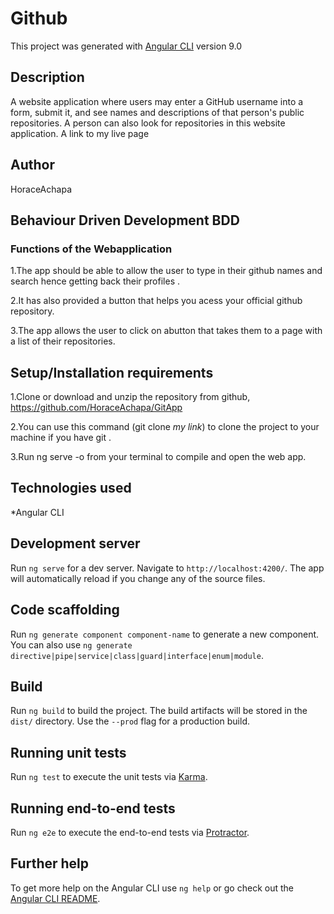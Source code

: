 # Github

This project was generated with [Angular CLI](https://github.com/angular/angular-cli) version 9.0

## Description
A website application where users may enter a GitHub username into a form, submit it, and see names and descriptions of that person's public repositories. A person can also look for repositories in this website application.
A link to my live page 

## Author
HoraceAchapa
## Behaviour Driven Development BDD 
### Functions of the Webapplication
1.The app should be able to allow the user to type in their github names and search hence getting back their profiles .

2.It has also provided a button that helps you acess your official github repository.

3.The app allows the user to click on abutton that takes them to a page with a list of their repositories.


## Setup/Installation requirements
1.Clone or download and unzip the repository from github, https://github.com/HoraceAchapa/GitApp

2.You can use this command (git clone *my link*) to clone the project to your machine if you have git .

3.Run ng serve -o from your terminal to compile and open the web app.

## Technologies used
*Angular CLI

## Development server

Run `ng serve` for a dev server. Navigate to `http://localhost:4200/`. The app will automatically reload if you change any of the source files.

## Code scaffolding

Run `ng generate component component-name` to generate a new component. You can also use `ng generate directive|pipe|service|class|guard|interface|enum|module`.

## Build

Run `ng build` to build the project. The build artifacts will be stored in the `dist/` directory. Use the `--prod` flag for a production build.

## Running unit tests

Run `ng test` to execute the unit tests via [Karma](https://karma-runner.github.io).

## Running end-to-end tests

Run `ng e2e` to execute the end-to-end tests via [Protractor](http://www.protractortest.org/).

## Further help

To get more help on the Angular CLI use `ng help` or go check out the [Angular CLI README](https://github.com/angular/angular-cli/blob/master/README.md).
